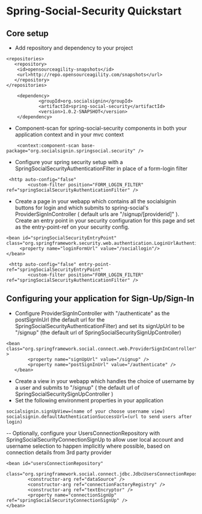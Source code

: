 Spring-Social-Security Quickstart
=================================

Core setup
----------

- Add repository and dependency to your project

```
<repositories>
   <repository>
	<id>opensourceagility-snapshots</id>
	<url>http://repo.opensourceagility.com/snapshots</url>
   </repository>
</repositories>
```
```
  	<dependency>
			<groupId>org.socialsignin</groupId>
			<artifactId>spring-social-security</artifactId>
			<version>1.0.2-SNAPSHOT</version>
	</dependency>
```
- Component-scan for spring-social-security components in both your application context and in your mvc context

```
	<context:component-scan base-package="org.socialsignin.springsocial.security" />
```
- Configure your spring security setup with a SpringSocialSecurityAuthenticationFilter in place of a form-login filter

```
 <http auto-config="false" 
    	<custom-filter position="FORM_LOGIN_FILTER" ref="springSocialSecurityAuthenticationFilter" />
```
- Create a page in your webapp which contains all the socialsignin buttons for login and which submits to spring-social's 
  ProviderSignInController ( default urls are "/signup/[providerid]" ).  Create an entry point in your security configuration
  for this page and set as the entry-point-ref on your security config.
```
<bean id="springSocialSecurityEntryPoint" 
class="org.springframework.security.web.authentication.LoginUrlAuthenticationEntryPoint">
     <property name="loginFormUrl" value="/sociallogin"/>
</bean>
```

```
 <http auto-config="false" entry-point-ref="springSocialSecurityEntryPoint" 
    	<custom-filter position="FORM_LOGIN_FILTER" ref="springSocialSecurityAuthenticationFilter" />
```

Configuring your application for Sign-Up/Sign-In
------------------------------------------------

- Configure ProviderSignInController with "/authenticate" as the postSignInUrl (the default url for the SpringSocialSecurityAuthenticationFilter)
and set its signUpUrl to be "/signup" (the default url of SpringSocialSecuritySignUpController)

```
<bean class="org.springframework.social.connect.web.ProviderSignInController" >
    	<property name="signUpUrl" value="/signup" />
        <property name="postSignInUrl" value="/authenticate" />
   </bean>
```
- Create a view in your webapp which handles the choice of username by a user and submits to "/signup" 
  ( the default url of SpringSocialSecuritySignUpController )
- Set the following environment properties in your application

```
socialsignin.signUpView=(name of your choose username view)
socialsignin.defaultAuthenticationSuccessUrl=(url to send users after login)
```

-- Optionally, configure your UsersConnectionRepository with SpringSocialSecurityConnectionSignUp to allow user local account
   and username selection to happen implicitly where possible, based on connection details from 3rd party provider

```
<bean id="usersConnectionRepository"
		class="org.springframework.social.connect.jdbc.JdbcUsersConnectionRepository">
		<constructor-arg ref="dataSource" />
		<constructor-arg ref="connectionFactoryRegistry" />
		<constructor-arg ref="textEncryptor" />
		<property name="connectionSignUp" ref="springSocialSecurityConnectionSignUp" /> 
</bean>
```
  